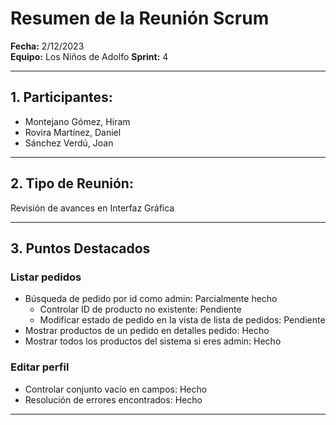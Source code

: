 # Resumen de la Reunión Scrum
**Fecha:**      2/12/2023  
**Equipo:**     Los Niños de Adolfo 
**Sprint:**       4

---

## 1. Participantes:
- Montejano Gómez, Hiram
- Rovira Martínez, Daniel
- Sánchez Verdú, Joan

---

## 2. Tipo de Reunión:
Revisión de avances en Interfaz Gráfica

---

## 3. Puntos Destacados

### Listar pedidos

- Búsqueda de pedido por id como admin: Parcialmente hecho
    - Controlar ID de producto no existente: Pendiente
    - Modificar estado de pedido en la vista de lista de pedidos: Pendiente
- Mostrar productos de un pedido en detalles pedido: Hecho
- Mostrar todos los productos del sistema si eres admin: Hecho

### Editar perfil

- Controlar conjunto vacío en campos: Hecho
- Resolución de errores encontrados: Hecho

---

